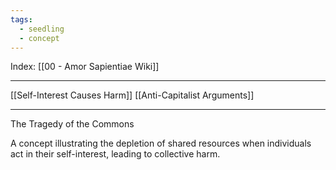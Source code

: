 ```yaml
---
tags:
  - seedling
  - concept
---
```

Index: [[00 - Amor Sapientiae Wiki]]

---

[[Self-Interest Causes Harm]]
[[Anti-Capitalist Arguments]]

---

The Tragedy of the Commons

A concept illustrating the depletion of shared resources when individuals act in their self-interest, leading to collective harm.